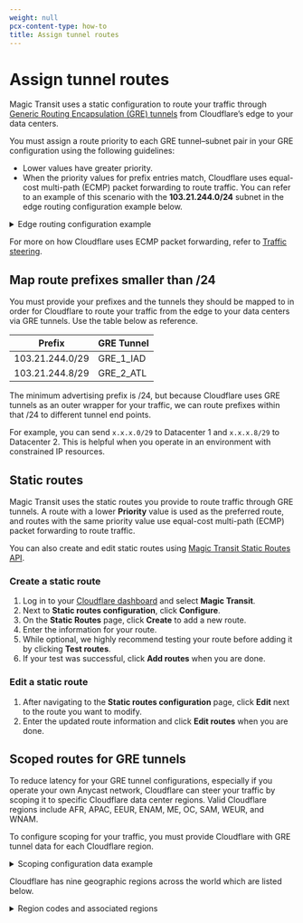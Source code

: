 ```yaml
---
weight: null
pcx-content-type: how-to
title: Assign tunnel routes
---
```


# Assign tunnel routes

Magic Transit uses a static configuration to route your traffic through [Generic Routing Encapsulation (GRE) tunnels](/magic-transit/about/tunnels-and-encapsulation/) from Cloudflare’s edge to your data centers.

You must assign a route priority to each GRE tunnel–subnet pair in your GRE configuration using the following guidelines:

- Lower values have greater priority.
- When the priority values for prefix entries match, Cloudflare uses equal-cost multi-path (ECMP) packet forwarding to route traffic. You can refer to an example of this scenario with the **103.21.244.0/24** subnet in the edge routing configuration example below.

<details>
  <summary>Edge routing configuration example</summary>
  <div>
    <table>
      <thead>
        <tr>
          <th>
            <strong>GRE tunnel</strong>
          </th>
          <th>
            <strong>Subnet</strong>
          </th>
          <th>
            <strong>Priority</strong>
          </th>
        </tr>
      </thead>
      <tbody>
        <tr>
          <td>GRE_1_IAD</td>
          <td>
            <strong>103.21.244.0/24</strong>
          </td>
          <td>100</td>
        </tr>
        <tr>
          <td>GRE_2_IAD</td>
          <td>
            <strong>103.21.244.0/24</strong>
          </td>
          <td>100</td>
        </tr>
        <tr>
          <td>GRE_3_ATL</td>
          <td>
            <strong>103.21.244.0/24</strong>
          </td>
          <td>100</td>
        </tr>
        <tr>
          <td>GRE_4_ATL</td>
          <td>
            <strong>103.21.244.0/24</strong>
          </td>
          <td>100</td>
        </tr>
        <tr>
          <td>GRE_1_IAD</td>
          <td>103.21.245.0/24</td>
          <td>200</td>
        </tr>
        <tr>
          <td>GRE_2_IAD</td>
          <td>103.21.245.0/24</td>
          <td>200</td>
        </tr>
        <tr>
          <td>GRE_3_ATL</td>
          <td>103.21.245.0/24</td>
          <td>100</td>
        </tr>
        <tr>
          <td>GRE_4_ATL</td>
          <td>103.21.245.0/24</td>
          <td>100</td>
        </tr>
      </tbody>
    </table>
  </div>
</details>

For more on how Cloudflare uses ECMP packet forwarding, refer to [Traffic steering](/magic-transit/about/traffic-steering/).

## Map route prefixes smaller than /24

You must provide your prefixes and the tunnels they should be mapped to in order for Cloudflare to route your traffic from the edge to your data centers via GRE tunnels. Use the table below as reference.

| Prefix          | GRE Tunnel |
| --------------- | ---------- |
| 103.21.244.0/29 | GRE_1_IAD  |
| 103.21.244.8/29 | GRE_2_ATL  |

The minimum advertising prefix is /24, but because Cloudflare uses GRE tunnels as an outer wrapper for your traffic, we can route prefixes within that /24 to different tunnel end points.

For example, you can send `x.x.x.0/29` to Datacenter 1 and `x.x.x.8/29` to Datacenter 2. This is helpful when you operate in an environment with constrained IP resources.

## Static routes

Magic Transit uses the static routes you provide to route traffic through GRE tunnels. A route with a lower **Priority** value is used as the preferred route, and routes with the same priority value use equal-cost multi-path (ECMP) packet forwarding to route traffic.

You can also create and edit static routes using [Magic Transit Static Routes API](https://api.cloudflare.com/#magic-transit-static-routes-properties).

### Create a static route

1.  Log in to your [Cloudflare dashboard](https://dash.cloudflare.com/login) and select **Magic Transit**.
2.  Next to **Static routes configuration**, click **Configure**.
3.  On the **Static Routes** page, click **Create** to add a new route.
4.  Enter the information for your route.
5.  While optional, we highly recommend testing your route before adding it by clicking **Test routes**.
6.  If your test was successful, click **Add routes** when you are done.

### Edit a static route

1.  After navigating to the **Static routes configuration** page, click **Edit** next to the route you want to modify.
2.  Enter the updated route information and click **Edit routes** when you are done.

## Scoped routes for GRE tunnels

To reduce latency for your GRE tunnel configurations, especially if you operate your own Anycast network, Cloudflare can steer your traffic by scoping it to specific Cloudflare data center regions. Valid Cloudflare regions include AFR, APAC, EEUR, ENAM, ME, OC, SAM, WEUR, and WNAM.

To configure scoping for your traffic, you must provide Cloudflare with GRE tunnel data for each Cloudflare region.

<details>
  <summary>Scoping configuration data example</summary>
  <div>
    <table>
      <thead>
        <tr>
          <th>GRE tunnel</th>
          <th>Region code</th>
        </tr>
      </thead>
      <tbody>
        <tr>
          <td>GRE_1_IAD</td>
          <td>AFR</td>
        </tr>
        <tr>
          <td>GRE_2_IAD</td>
          <td>EEUR</td>
        </tr>
        <tr>
          <td>GRE_3_ATL</td>
          <td>ENAM</td>
        </tr>
        <tr>
          <td>GRE_4_ATL</td>
          <td>ME</td>
        </tr>
      </tbody>
    </table>
  </div>
</details>

Cloudflare has nine geographic regions across the world which are listed below.

<details>
  <summary>Region codes and associated regions</summary>
  <div>
    <table>
      <thead>
        <tr>
          <th>Region code</th>
          <th>Region</th>
        </tr>
      </thead>
      <tbody>
        <tr>
          <td>AFR</td>
          <td>Africa</td>
        </tr>
        <tr>
          <td>APAC</td>
          <td>Asia Pacific</td>
        </tr>
        <tr>
          <td>EEUR</td>
          <td>Eastern Europe</td>
        </tr>
        <tr>
          <td>ENAM</td>
          <td>Eastern North America</td>
        </tr>
        <tr>
          <td>ME</td>
          <td>Middle East</td>
        </tr>
        <tr>
          <td>OC</td>
          <td>Oceania</td>
        </tr>
        <tr>
          <td>SAM</td>
          <td>South America</td>
        </tr>
        <tr>
          <td>WEUR</td>
          <td>Western Europe</td>
        </tr>
        <tr>
          <td>WNAM</td>
          <td>Western North America</td>
        </tr>
      </tbody>
    </table>
  </div>
</details>
